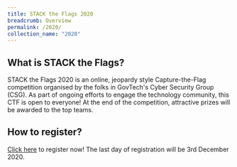 ```yaml
---
title: STACK the Flags 2020
breadcrumb: Overview
permalink: /2020/
collection_name: "2020"
---
```


## What is STACK the Flags?

STACK the Flags 2020 is an online, jeopardy style Capture-the-Flag competition organised by the folks in GovTech's Cyber Security Group (CSG). 
As part of ongoing efforts to engage the technology community, this CTF is open to everyone!
At the end of the competition, attractive prizes will be awarded to the top teams.

## How to register?

[Click here](https://go.gov.sg/csg-ctf) to register now!
The last day of registration will be 3rd December 2020.
